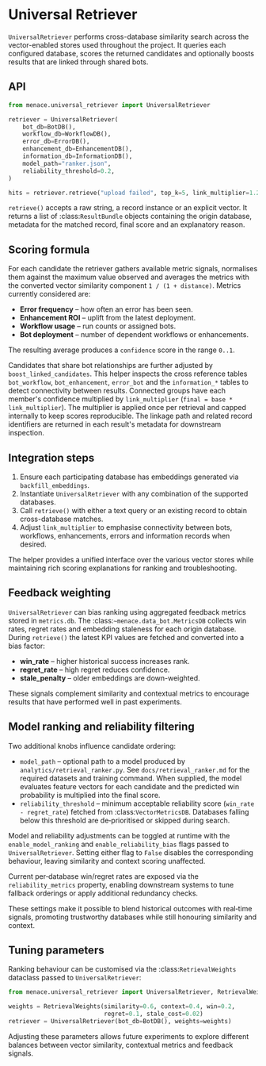 # Universal Retriever

`UniversalRetriever` performs cross-database similarity search across the
vector-enabled stores used throughout the project. It queries each configured
database, scores the returned candidates and optionally boosts results that are
linked through shared bots.

## API

```python
from menace.universal_retriever import UniversalRetriever

retriever = UniversalRetriever(
    bot_db=BotDB(),
    workflow_db=WorkflowDB(),
    error_db=ErrorDB(),
    enhancement_db=EnhancementDB(),
    information_db=InformationDB(),
    model_path="ranker.json",
    reliability_threshold=0.2,
)

hits = retriever.retrieve("upload failed", top_k=5, link_multiplier=1.2)
```

`retrieve()` accepts a raw string, a record instance or an explicit vector. It
returns a list of :class:`ResultBundle` objects containing the origin database,
metadata for the matched record, final score and an explanatory reason.

## Scoring formula

For each candidate the retriever gathers available metric signals, normalises
them against the maximum value observed and averages the metrics with the
converted vector similarity component `1 / (1 + distance)`. Metrics currently
considered are:

- **Error frequency** – how often an error has been seen.
- **Enhancement ROI** – uplift from the latest deployment.
- **Workflow usage** – run counts or assigned bots.
- **Bot deployment** – number of dependent workflows or enhancements.

The resulting average produces a `confidence` score in the range ``0..1``.

Candidates that share bot relationships are further adjusted by
`boost_linked_candidates`. This helper inspects the cross reference tables
``bot_workflow``, ``bot_enhancement``, ``error_bot`` and the
``information_*`` tables to detect connectivity between results. Connected
groups have each member's confidence multiplied by ``link_multiplier``
(``final = base * link_multiplier``). The multiplier is applied once per
retrieval and capped internally to keep scores reproducible. The linkage
path and related record identifiers are returned in each result's metadata for
downstream inspection.

## Integration steps

1. Ensure each participating database has embeddings generated via
   `backfill_embeddings`.
2. Instantiate `UniversalRetriever` with any combination of the supported
   databases.
3. Call `retrieve()` with either a text query or an existing record to obtain
   cross-database matches.
4. Adjust ``link_multiplier`` to emphasise connectivity between bots, workflows,
   enhancements, errors and information records when desired.

The helper provides a unified interface over the various vector stores while
maintaining rich scoring explanations for ranking and troubleshooting.

## Feedback weighting

`UniversalRetriever` can bias ranking using aggregated feedback metrics stored
in ``metrics.db``. The :class:`~menace.data_bot.MetricsDB` collects win rates,
regret rates and embedding staleness for each origin database. During
``retrieve()`` the latest KPI values are fetched and converted into a bias
factor:

- **win_rate** – higher historical success increases rank.
- **regret_rate** – high regret reduces confidence.
- **stale_penalty** – older embeddings are down-weighted.

These signals complement similarity and contextual metrics to encourage results
that have performed well in past experiments.

## Model ranking and reliability filtering

Two additional knobs influence candidate ordering:

- ``model_path`` – optional path to a model produced by
  ``analytics/retrieval_ranker.py``. See ``docs/retrieval_ranker.md`` for the
  required datasets and training command. When supplied, the model evaluates
  feature vectors for each candidate and the predicted win probability is
  multiplied into the final score.
- ``reliability_threshold`` – minimum acceptable reliability score
  (``win_rate - regret_rate``) fetched from :class:`VectorMetricsDB`. Databases
  falling below this threshold are de‑prioritised or skipped during search.

Model and reliability adjustments can be toggled at runtime with the
``enable_model_ranking`` and ``enable_reliability_bias`` flags passed to
``UniversalRetriever``.  Setting either flag to ``False`` disables the
corresponding behaviour, leaving similarity and context scoring unaffected.

Current per‑database win/regret rates are exposed via the
``reliability_metrics`` property, enabling downstream systems to tune fallback
orderings or apply additional redundancy checks.

These settings make it possible to blend historical outcomes with real‑time
signals, promoting trustworthy databases while still honouring similarity and
context.

## Tuning parameters

Ranking behaviour can be customised via the :class:`RetrievalWeights` dataclass
passed to ``UniversalRetriever``:

```python
from menace.universal_retriever import UniversalRetriever, RetrievalWeights

weights = RetrievalWeights(similarity=0.6, context=0.4, win=0.2,
                           regret=0.1, stale_cost=0.02)
retriever = UniversalRetriever(bot_db=BotDB(), weights=weights)
```

Adjusting these parameters allows future experiments to explore different
balances between vector similarity, contextual metrics and feedback signals.


